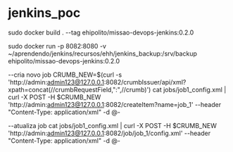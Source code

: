 # jenkins_poc

sudo docker build . --tag ehipolito/missao-devops-jenkins:0.2.0

sudo docker run -p 8082:8080 -v ~/aprendendo/jenkins/recursos/ehh/jenkins_backup:/srv/backup  ehipolito/missao-devops-jenkins:0.2.0

--cria novo job
CRUMB_NEW=$(curl -s 'http://admin:admin123@127.0.0.1:8082/crumbIssuer/api/xml?xpath=concat(//crumbRequestField,":",//crumb)')
cat jobs/job1_config.xml |  curl -X POST -H $CRUMB_NEW 'http://admin:admin123@127.0.0.1:8082/createItem?name=job_1' --header "Content-Type: application/xml" -d @-


--atualiza job
cat jobs/job1_config.xml |  curl -X POST -H $CRUMB_NEW 'http://admin:admin123@127.0.0.1:8082/job/job_1/config.xml' --header "Content-Type: application/xml" -d @-
